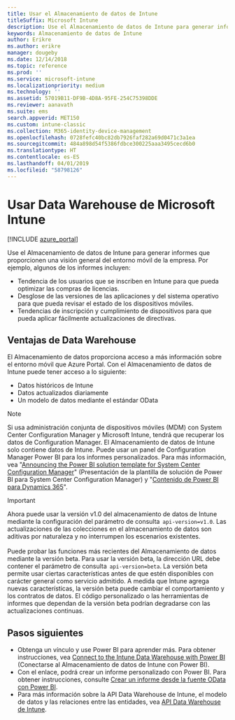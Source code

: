 ```yaml
---
title: Usar el Almacenamiento de datos de Intune
titleSuffix: Microsoft Intune
description: Use el Almacenamiento de datos de Intune para generar informes que proporcionen una visión general del entorno móvil de la empresa.
keywords: Almacenamiento de datos de Intune
author: Erikre
ms.author: erikre
manager: dougeby
ms.date: 12/14/2018
ms.topic: reference
ms.prod: ''
ms.service: microsoft-intune
ms.localizationpriority: medium
ms.technology: ''
ms.assetid: 57019B11-DF9B-4D8A-95FE-254C75398DDE
ms.reviewer: aanavath
ms.suite: ems
search.appverid: MET150
ms.custom: intune-classic
ms.collection: M365-identity-device-management
ms.openlocfilehash: 0728fefc40bc82db7926faf282a69d0471c3a1ea
ms.sourcegitcommit: 484a898d54f5386fdbce300225aaa3495cecd6b0
ms.translationtype: HT
ms.contentlocale: es-ES
ms.lasthandoff: 04/01/2019
ms.locfileid: "58798126"
---
```

# <a name="use-the-microsoft-intune-data-warehouse"></a>Usar Data Warehouse de Microsoft Intune

[!INCLUDE [azure_portal](./includes/azure_portal.md)]

Use el Almacenamiento de datos de Intune para generar informes que proporcionen una visión general del entorno móvil de la empresa. Por ejemplo, algunos de los informes incluyen:
-   Tendencia de los usuarios que se inscriben en Intune para que pueda optimizar las compras de licencias.
-   Desglose de las versiones de las aplicaciones y del sistema operativo para que pueda revisar el estado de los dispositivos móviles.
-   Tendencias de inscripción y cumplimiento de dispositivos para que pueda aplicar fácilmente actualizaciones de directivas.

## <a name="data-warehouse-benefits"></a>Ventajas de Data Warehouse

El Almacenamiento de datos proporciona acceso a más información sobre el entorno móvil que Azure Portal. Con el Almacenamiento de datos de Intune puede tener acceso a lo siguiente:

  -  Datos históricos de Intune
  -  Datos actualizados diariamente
  -  Un modelo de datos mediante el estándar OData

> [!Note]
> Si usa administración conjunta de dispositivos móviles (MDM) con System Center Configuration Manager y Microsoft Intune, tendrá que recuperar los datos de Configuration Manager. El Almacenamiento de datos de Intune solo contiene datos de Intune. Puede usar un panel de Configuration Manager Power BI para los informes personalizados. Para más información, vea "[Announcing the Power BI solution template for System Center Configuration Manager]( https://powerbi.microsoft.com/blog/sccm-solution-template)" (Presentación de la plantilla de solución de Power BI para System Center Configuration Manager) y "[Contenido de Power BI para Dynamics 365](https://docs.microsoft.com/dynamics365/unified-operations/dev-itpro/analytics/power-bi-home-page)".

> [!Important]  
> Ahora puede usar la versión v1.0 del almacenamiento de datos de Intune mediante la configuración del parámetro de consulta  `api-version=v1.0`. Las actualizaciones de las colecciones en el almacenamiento de datos son aditivas por naturaleza y no interrumpen los escenarios existentes.<br><br>
> Puede probar las funciones más recientes del Almacenamiento de datos mediante la versión beta. Para usar la versión beta, la dirección URL debe contener el parámetro de consulta  `api-version=beta`. La versión beta permite usar ciertas características antes de que estén disponibles con carácter general como servicio admitido. A medida que Intune agrega nuevas características, la versión beta puede cambiar el comportamiento y los contratos de datos. El código personalizado o las herramientas de informes que dependan de la versión beta podrían degradarse con las actualizaciones continuas.

## <a name="next-steps"></a>Pasos siguientes

- Obtenga un vínculo y use Power BI para aprender más. Para obtener instrucciones, vea [Connect to the Intune Data Warehouse with Power BI](reports-proc-get-a-link-powerbi.md) (Conectarse al Almacenamiento de datos de Intune con Power BI).
- Con el enlace, podrá crear un informe personalizado con Power BI. Para obtener instrucciones, consulte [Crear un informe desde la fuente OData con Power BI](reports-proc-create-with-odata.md).
- Para más información sobre la API Data Warehouse de Intune, el modelo de datos y las relaciones entre las entidades,<!-- , and an example of creating a custom client to retrieve data,--> vea [API Data Warehouse de Intune](reports-nav-intune-data-warehouse.md).
